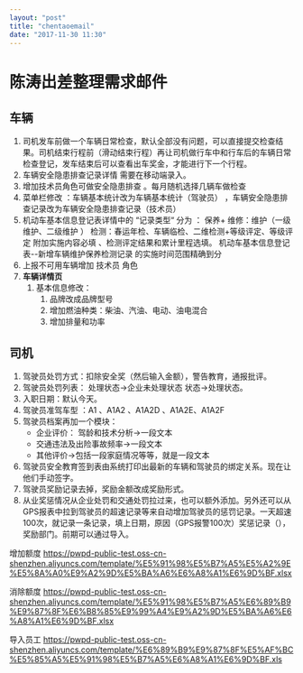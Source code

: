 ```yaml
---
layout: "post"
title: "chentaoemail"
date: "2017-11-30 11:30"
---
```


# 陈涛出差整理需求邮件

## 车辆
1. 司机发车前做一个车辆日常检查，默认全部没有问题，可以直接提交检查结果。司机结束行程前（滑动结束行程）再让司机做行车中和行车后的车辆日常检查登记，发车结束后可以查看出车奖金，才能进行下一个行程。
1. 车辆安全隐患排查记录详情 需要在移动端录入。
1. 增加技术员角色可做安全隐患排查 。每月随机选择几辆车做检查
1. 菜单栏修改 ：车辆基本统计改为车辆基本统计（驾驶员） ，车辆安全隐患排查记录改为车辆安全隐患排查记录（技术员）
1. 机动车基本信息登记表详情中的 “记录类型“ 分为 ：
        保养+ 维修：维护（一级维护、二级维护 ）
        检测：春运年检、车辆临检、二维检测+等级评定、等级评定
     附加实施内容必填 、检测评定结果和累计里程选填。
     机动车基本信息登记表--新增车辆维护保养检测记录 的实施时间范围精确到分
1. 上报不可用车辆增加 技术员 角色
1. **车辆详情页**
    1. 基本信息修改：
        1. 品牌改成品牌型号
        1. 增加燃油种类：柴油、汽油、电动、油电混合
        1. 增加排量和功率

## 司机

1. 驾驶员处罚方式：扣除安全奖（然后输入金额），警告教育，通报批评。
2. 驾驶员处罚列表： 处理状态->企业未处理状态   状态->处理状态。
3. 入职日期：默认今天。
4. 驾驶员准驾车型 ：A1 、A1A2  、A1A2D 、A1A2E、A1A2F
5. 驾驶员档案再加一个模块：
    * 企业评价： 驾龄和技术分析->一段文本
    * 交通违法及出险事故频率->一段文本
    * 其他评价->包括一段家庭情况等等，就是一段文本
1. 驾驶员安全教育签到表由系统打印出最新的车辆和驾驶员的绑定关系。现在让他们手动签字。
2. 驾驶员奖励记录去掉，奖励金额改成奖励形式。
3. 从业奖惩情况从企业处罚和交通处罚拉过来，也可以额外添加。另外还可以从GPS报表中拉到驾驶员的超速记录等来自动增加驾驶员的惩罚记录。一天超速100次，就记录一条记录，填上日期，原因（GPS报警100次）奖惩记录（），奖励部门。前期可以通过导入。

增加额度
https://pwpd-public-test.oss-cn-shenzhen.aliyuncs.com/template/%E5%91%98%E5%B7%A5%E5%A2%9E%E5%8A%A0%E9%A2%9D%E5%BA%A6%E6%A8%A1%E6%9D%BF.xlsx


消除额度
https://pwpd-public-test.oss-cn-shenzhen.aliyuncs.com/template/%E5%91%98%E5%B7%A5%E6%89%B9%E9%87%8F%E6%B8%85%E9%99%A4%E9%A2%9D%E5%BA%A6%E6%A8%A1%E6%9D%BF.xlsx

导入员工
https://pwpd-public-test.oss-cn-shenzhen.aliyuncs.com/template/%E6%89%B9%E9%87%8F%E5%AF%BC%E5%85%A5%E5%91%98%E5%B7%A5%E6%A8%A1%E6%9D%BF.xls
